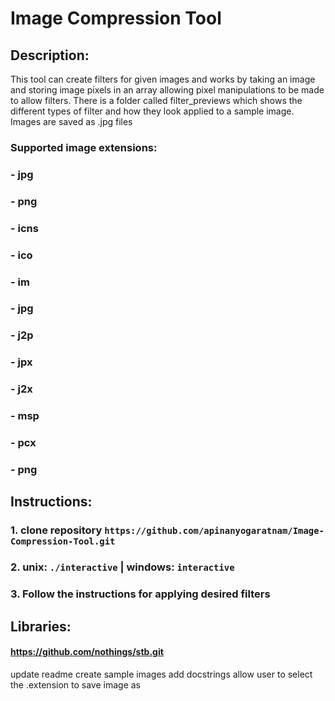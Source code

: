 # Image Compression Tool

## Description: 
This tool can create filters for given images and works by taking an image and storing
image pixels in an array allowing pixel manipulations to be made to allow filters. There
is a folder called filter_previews which shows the different types of filter and how they
look applied to a sample image. Images are saved as .jpg files

### Supported image extensions:
### - jpg
### - png
### - icns
### - ico
### - im
### - jpg
### - j2p
### - jpx
### - j2x
### - msp
### - pcx
### - png 


## Instructions:
### 1. clone repository `https://github.com/apinanyogaratnam/Image-Compression-Tool.git`
### 2. unix: `./interactive` | windows: `interactive`
### 3. Follow the instructions for applying desired filters


## Libraries:
#### https://github.com/nothings/stb.git

update readme
create sample images
add docstrings
allow user to select the .extension to save image as